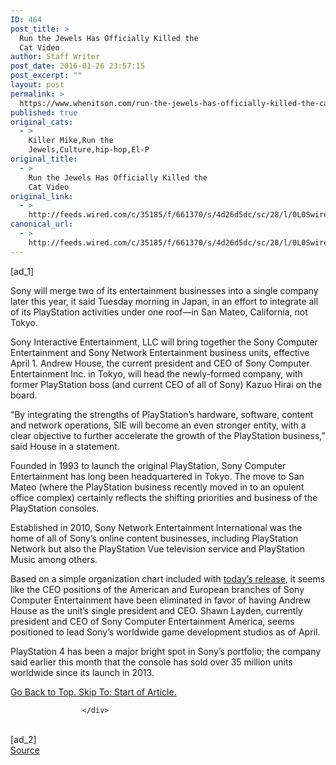 ```yaml
---
ID: 464
post_title: >
  Run the Jewels Has Officially Killed the
  Cat Video
author: Staff Writer
post_date: 2016-01-26 23:57:15
post_excerpt: ""
layout: post
permalink: >
  https://www.whenitson.com/run-the-jewels-has-officially-killed-the-cat-video/
published: true
original_cats:
  - >
    Killer Mike,Run the
    Jewels,Culture,hip-hop,El-P
original_title:
  - >
    Run the Jewels Has Officially Killed the
    Cat Video
original_link:
  - >
    http://feeds.wired.com/c/35185/f/661370/s/4d26d5dc/sc/28/l/0L0Swired0N0C20A160C0A10Cmeow0Ethe0Ejewels0Evideo0C/story01.htm
canonical_url:
  - >
    http://feeds.wired.com/c/35185/f/661370/s/4d26d5dc/sc/28/l/0L0Swired0N0C20A160C0A10Cmeow0Ethe0Ejewels0Evideo0C/story01.htm
---
```

 [ad_1]
<br><div id="start-of-content"><article class="content link-underline relative body-copy border-b pad-b-50" data-js="content" itemprop="articleBody" readability="72.856104651163"><p>Sony will merge two of its entertainment businesses into a single company later this year, it said Tuesday morning in Japan, in an effort to integrate all of its PlayStation activities under one roof—in San Mateo, California, not Tokyo.</p>
<p>Sony Interactive Entertainment, LLC will bring together the Sony Computer Entertainment and Sony Network Entertainment business units, effective April 1. Andrew House, the current president and CEO of Sony Computer Entertainment Inc. in Tokyo, will head the newly-formed company, with former PlayStation boss (and current CEO of all of Sony) Kazuo Hirai on the board.</p>
<p>“By integrating the strengths of PlayStation’s hardware, software, content and network operations, SIE will become an even stronger entity, with a clear objective to further accelerate the growth of the PlayStation business,” said House in a statement.</p>
<p>Founded in 1993 to launch the original PlayStation, Sony Computer Entertainment has long been headquartered in Tokyo. The move to San Mateo (where the PlayStation business recently moved in to an opulent office complex) certainly reflects the shifting priorities and business of the PlayStation consoles.</p>
<p>Established in 2010, Sony Network Entertainment International was the home of all of Sony’s online content businesses, including PlayStation Network but also the PlayStation Vue television service and PlayStation Music among others.</p>
<p>Based on a simple organization chart included with <a href="http://www.scei.co.jp/corporate/release/160126a_e.html" target="_blank">today’s release</a>, it seems like the CEO positions of the American and European branches of Sony Computer Entertainment have been eliminated in favor of having Andrew House as the unit’s single president and CEO. Shawn Layden, currently president and CEO of Sony Computer Entertainment America, seems positioned to lead Sony’s worldwide game development studios as of April.</p>
<p>PlayStation 4 has been a major bright spot in Sony’s portfolio; the company said earlier this month that the console has sold over 35 million units worldwide since its launch in 2013.</p>
							<a class="visually-hidden skip-to-text-link focusable bg-white" href="#start-of-content">Go Back to Top. Skip To: Start of Article.</a>
						</article>


					</div>
<br>[ad_2]
<br><a href="http://feeds.wired.com/c/35185/f/661370/s/4d26d5dc/sc/28/l/0L0Swired0N0C20A160C0A10Cmeow0Ethe0Ejewels0Evideo0C/story01.htm">Source </a>